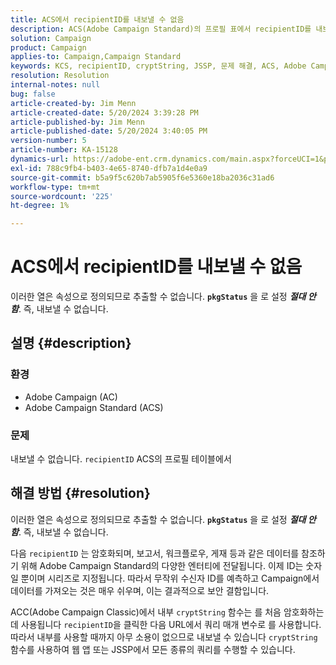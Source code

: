 ```yaml
---
title: ACS에서 recipientID를 내보낼 수 없음
description: ACS(Adobe Campaign Standard)의 프로필 표에서 recipientID를 내보낼 수 없는 이유를 알아봅니다.
solution: Campaign
product: Campaign
applies-to: Campaign,Campaign Standard
keywords: KCS, recipientID, cryptString, JSSP, 문제 해결, ACS, Adobe Campaign Standard, AC, Adobe Campaign
resolution: Resolution
internal-notes: null
bug: false
article-created-by: Jim Menn
article-created-date: 5/20/2024 3:39:28 PM
article-published-by: Jim Menn
article-published-date: 5/20/2024 3:40:05 PM
version-number: 5
article-number: KA-15128
dynamics-url: https://adobe-ent.crm.dynamics.com/main.aspx?forceUCI=1&pagetype=entityrecord&etn=knowledgearticle&id=eb80451f-bf16-ef11-9f8a-6045bd006268
exl-id: 788c9fb4-b403-4e65-8740-dfb7a1d4e0a9
source-git-commit: b5a9f5c620b7ab5905f6e5360e18ba2036c31ad6
workflow-type: tm+mt
source-wordcount: '225'
ht-degree: 1%

---
```


# ACS에서 recipientID를 내보낼 수 없음


이러한 열은 속성으로 정의되므로 추출할 수 없습니다. <b>`pkgStatus`</b> 을 로 설정 <b>*절대 안 함</b>*. 즉, 내보낼 수 없습니다.

## 설명 {#description}


### <b>환경</b>

- Adobe Campaign (AC)
- Adobe Campaign Standard (ACS)


### <b>문제</b>

내보낼 수 없습니다. `recipientID` ACS의 프로필 테이블에서


## 해결 방법 {#resolution}


이러한 열은 속성으로 정의되므로 추출할 수 없습니다. <b>`pkgStatus`</b> 을 로 설정 <b>*절대 안 함</b>*. 즉, 내보낼 수 없습니다.

다음 `recipientID` 는 암호화되며, 보고서, 워크플로우, 게재 등과 같은 데이터를 참조하기 위해 Adobe Campaign Standard의 다양한 엔터티에 전달됩니다. 이제 ID는 숫자일 뿐이며 시리즈로 지정됩니다. 따라서 무작위 수신자 ID를 예측하고 Campaign에서 데이터를 가져오는 것은 매우 쉬우며, 이는 결과적으로 보안 결함입니다.

ACC(Adobe Campaign Classic)에서 내부 `cryptString` 함수는 를 처음 암호화하는 데 사용됩니다 `recipientID`을 클릭한 다음 URL에서 쿼리 매개 변수로 를 사용합니다. 따라서 내부를 사용할 때까지 아무 소용이 없으므로 내보낼 수 있습니다 `cryptString` 함수를 사용하여 웹 앱 또는 JSSP에서 모든 종류의 쿼리를 수행할 수 있습니다.
